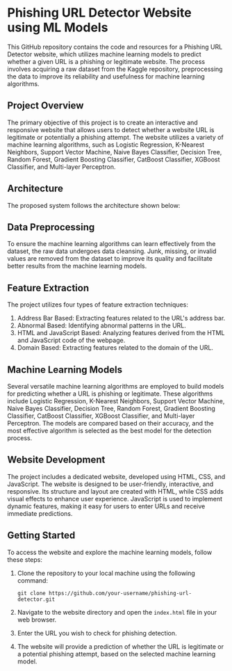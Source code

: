 # Phishing URL Detector Website using ML Models


This GitHub repository contains the code and resources for a Phishing URL Detector website, which utilizes machine learning models to predict whether a given URL is a phishing or legitimate website. The process involves acquiring a raw dataset from the Kaggle repository, preprocessing the data to improve its reliability and usefulness for machine learning algorithms.

## Project Overview

The primary objective of this project is to create an interactive and responsive website that allows users to detect whether a website URL is legitimate or potentially a phishing attempt. The website utilizes a variety of machine learning algorithms, such as Logistic Regression, K-Nearest Neighbors, Support Vector Machine, Naive Bayes Classifier, Decision Tree, Random Forest, Gradient Boosting Classifier, CatBoost Classifier, XGBoost Classifier, and Multi-layer Perceptron.

## Architecture

The proposed system follows the architecture shown below:

## Data Preprocessing

To ensure the machine learning algorithms can learn effectively from the dataset, the raw data undergoes data cleansing. Junk, missing, or invalid values are removed from the dataset to improve its quality and facilitate better results from the machine learning models.

## Feature Extraction

The project utilizes four types of feature extraction techniques:

1. Address Bar Based: Extracting features related to the URL's address bar.
2. Abnormal Based: Identifying abnormal patterns in the URL.
3. HTML and JavaScript Based: Analyzing features derived from the HTML and JavaScript code of the webpage.
4. Domain Based: Extracting features related to the domain of the URL.

## Machine Learning Models

Several versatile machine learning algorithms are employed to build models for predicting whether a URL is phishing or legitimate. These algorithms include Logistic Regression, K-Nearest Neighbors, Support Vector Machine, Naive Bayes Classifier, Decision Tree, Random Forest, Gradient Boosting Classifier, CatBoost Classifier, XGBoost Classifier, and Multi-layer Perceptron. The models are compared based on their accuracy, and the most effective algorithm is selected as the best model for the detection process.

## Website Development

The project includes a dedicated website, developed using HTML, CSS, and JavaScript. The website is designed to be user-friendly, interactive, and responsive. Its structure and layout are created with HTML, while CSS adds visual effects to enhance user experience. JavaScript is used to implement dynamic features, making it easy for users to enter URLs and receive immediate predictions.

## Getting Started

To access the website and explore the machine learning models, follow these steps:

1. Clone the repository to your local machine using the following command:
   ```
   git clone https://github.com/your-username/phishing-url-detector.git
   ```

2. Navigate to the website directory and open the `index.html` file in your web browser.

3. Enter the URL you wish to check for phishing detection.

4. The website will provide a prediction of whether the URL is legitimate or a potential phishing attempt, based on the selected machine learning model.
